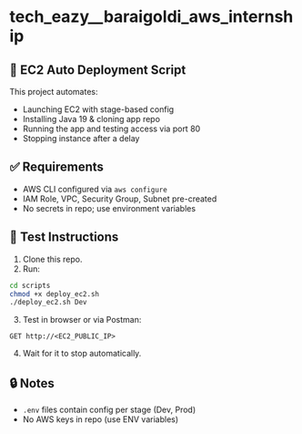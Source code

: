 # tech_eazy__baraigoldi_aws_internship

## 🚀 EC2 Auto Deployment Script

This project automates:

- Launching EC2 with stage-based config
- Installing Java 19 & cloning app repo
- Running the app and testing access via port 80
- Stopping instance after a delay

## ✅ Requirements

- AWS CLI configured via `aws configure`
- IAM Role, VPC, Security Group, Subnet pre-created
- No secrets in repo; use environment variables

## 🧪 Test Instructions

1. Clone this repo.
2. Run:

```bash
cd scripts
chmod +x deploy_ec2.sh
./deploy_ec2.sh Dev
```

3. Test in browser or via Postman:

```
GET http://<EC2_PUBLIC_IP>
```

4. Wait for it to stop automatically.

## 🔒 Notes

- `.env` files contain config per stage (Dev, Prod)
- No AWS keys in repo (use ENV variables)
